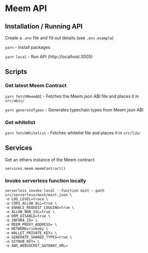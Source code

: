 # Meem API


## Installation / Running API

Create a `.env` file and fill out details (see `.env.example`)

`yarn` - Install packages

`yarn local` - Run API (http://localhost:3005)
## Scripts

### Get latest Meem Contract

`yarn fetchMeemABI` - Fetches the Meem.json ABI file and places it in `src/abis/`

`yarn generateTypes` - Generates typechain types from Meem.json ABI

### Get whitelist

`yarn fetchWhitelist` - Fetches whitelist file and places it in `src/lib/`

## Services

Get an ethers instance of the Meem contract:

`services.meem.meemContract()`

### Invoke serverless function locally

```
serverless invoke local --function mint --path src/serverless/mock/mint.json \
-e LOG_LEVEL=trace \
-e CORS_ALLOW_ALL=true \
-e ENABLE_REQUEST_LOGGING=true \
-e ALLOW_NON_SSL=true \
-e ORM_DISABLE=true \
-e INFURA_ID= \
-e MEEM_PROXY_ADDRESS= \
-e NETWORK=rinkeby \
-e WALLET_PRIVATE_KEY= \
-e GENERATE_SHARED_TYPES=true \
-e GITHUB_KEY= \
-e AWS_WEBSOCKET_GATEWAY_URL=
```